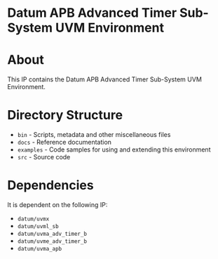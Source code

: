 # Datum APB Advanced Timer Sub-System UVM Environment


# About
This IP contains the Datum APB Advanced Timer Sub-System UVM Environment.

# Directory Structure
* `bin` - Scripts, metadata and other miscellaneous files
* `docs` - Reference documentation
* `examples` - Code samples for using and extending this environment
* `src` - Source code


# Dependencies
It is dependent on the following IP:

* `datum/uvmx`
* `datum/uvml_sb`
* `datum/uvma_adv_timer_b`
* `datum/uvme_adv_timer_b`
* `datum/uvma_apb`
